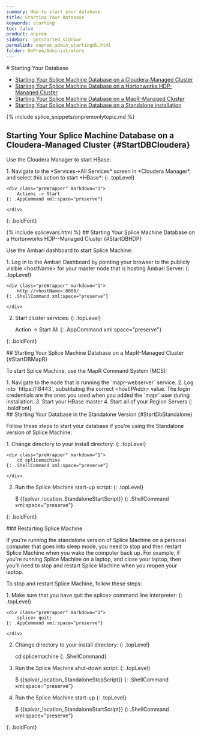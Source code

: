 ```yaml
---
summary: How to start your database.
title: Starting Your Database
keywords: starting
toc: false
product: onprem
sidebar:  getstarted_sidebar
permalink: onprem_admin_startingdb.html
folder: OnPrem/Administrators
---
```

<section>
<div class="TopicContent" data-swiftype-index="true" markdown="1">
# Starting Your Database

* [Starting Your Splice Machine Database on a Cloudera-Managed
  Cluster](#StartDBCloudera)
* [Starting Your Splice Machine Database on a Hortonworks HDP-Managed
  Cluster](#StartDBHDP)
* [Starting Your Splice Machine Database on a MapR-Managed
  Cluster](#StartDBMapR)
* [Starting Your Splice Machine Database on a Standalone
  installation](#StartDbStandalone)

{% include splice_snippets/onpremonlytopic.md %}

## Starting Your Splice Machine Database on a Cloudera-Managed Cluster   {#StartDBCloudera}

Use the Cloudera Manager to start HBase:

<div class="opsStepsList" markdown="1">
1.  Navigate to the *Services-&gt;All Services* screen in *Cloudera
    Manager*, and select this action to start *HBase*:
    {: .topLevel}

    <div class="preWrapper" markdown="1">
        Actions -> Start
    {: .AppCommand xml:space="preserve"}

    </div>
{: .boldFont}

</div>
{% include splicevars.html %}
## Starting Your Splice Machine Database on a Hortonworks HDP--Managed Cluster   {#StartDBHDP}

Use the Ambari dashboard to start Splice Machine:

<div class="opsStepsList" markdown="1">
1.  Log in to the Ambari Dashboard by pointing your browser to the
    publicly visible <span
    class="HighlightedCode">&lt;hostName&gt;</span> for your master node
    that is hosting Ambari Server:
    {: .topLevel}

    <div class="preWrapper" markdown="1">
        http://<hostName>:8080/
    {: .ShellCommand xml:space="preserve"}

    </div>

2.  Start cluster services:
    {: .topLevel}

    <div class="preWrapper" markdown="1">
        Action -> Start All
    {: .AppCommand xml:space="preserve"}

    </div>
{: .boldFont}

</div>
## Starting Your Splice Machine Database on a MapR-Managed Cluster   {#StartDBMapR}

To start Splice Machine, use the MapR Command System (MCS):

<div class="opsStepsList" markdown="1">
1.  Navigate to the node that is running the `mapr-webserver` service.
2.  Log into `https://<hostIPAddr>:8443`, substituting the correct <span
    class="HighlightedCode">&lt;hostIPAddr&gt;</span> value. The login
    credentials are the ones you used when you added the `mapr` user
    during installation.
3.  Start your HBase master
4.  Start all of your Region Servers
{: .boldFont}

</div>
## Starting Your Database in the Standalone Version   {#StartDbStandalone}

Follow these steps to start your database if you're using the Standalone
version of Splice Machine:

<div class="opsStepsList" markdown="1">
1.  Change directory to your install directory:
    {: .topLevel}

    <div class="preWrapper" markdown="1">
        cd splicemachine
    {: .ShellCommand xml:space="preserve"}

    </div>

2.  Run the Splice Machine start-up script:
    {: .topLevel}

    <div class="preWrapper" markdown="1">
        $ {{splvar_location_StandaloneStartScript}}
    {: .ShellCommand xml:space="preserve"}

    </div>
{: .boldFont}

</div>
### Restarting Splice Machine

If you're running the standalone version of Splice Machine on a personal
computer that goes into sleep mode, you need to stop and then restart
Splice Machine when you wake the computer back up. For example, if
you're running Splice Machine on a laptop, and close your laptop, then
you'll need to stop and restart Splice Machine when you reopen your
laptop.

To stop and restart Splice Machine, follow these steps:

<div class="opsStepsList" markdown="1">
1.  Make sure that you have quit the <span
    class="AppCommand">splice&gt;</span> command line interpreter:
    {: .topLevel}

    <div class="preWrapper" markdown="1">
        splice> quit;
    {: .AppCommand xml:space="preserve"}

    </div>

2.  Change directory to your install directory:
    {: .topLevel}

    <div class="preWrapper" markdown="1">
        cd splicemachine
    {: .ShellCommand}

    </div>

3.  Run the Splice Machine shut-down script:
    {: .topLevel}

    <div class="preWrapper" markdown="1">
        $ {{splvar_location_StandaloneStopScript}}
    {: .ShellCommand xml:space="preserve"}

    </div>

4.  Run the Splice Machine start-up
    {: .topLevel}

    <div class="preWrapper" markdown="1">
        $ {{splvar_location_StandaloneStartScript}}
    {: .ShellCommand xml:space="preserve"}

    </div>
{: .boldFont}

</div>
</div>
</section>
